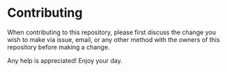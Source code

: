 # Contributing

When contributing to this repository, please first discuss the change you wish to make via issue, email, or any other method with the owners of this repository before making a change.

Any help is appreciated! Enjoy your day.
